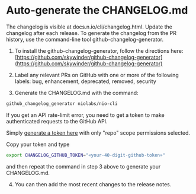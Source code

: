 # Auto-generate the CHANGELOG.md

The changelog is visible at docs.n.io/cli/changelog.html. Update the changelog after each release.
To generate the changelog from the PR history, use the command-line tool github-changelog-generator.

1. To install the github-changelog-generator, follow the directions here: [https://github.com/skywinder/github-changelog-generator](https://github.com/skywinder/github-changelog-generator) 

2. Label any relevant PRs on GitHub with one or more of the following labels: bug, enhancement, deprecated, removed, security

3. Generate the CHANGELOG.md with the command:

  ```bash
  github_changelog_generator niolabs/nio-cli
  ```

  If you get an API rate-limit error, you need to get a token to make authenticated requests to the GitHub API.

  Simply [generate a token here](https://github.com/settings/tokens/new?description=GitHub%20Changelog%20Generator%20token) with only "repo" scope permissions selected.

  Copy your token and type
  ```bash
  export CHANGELOG_GITHUB_TOKEN="«your-40-digit-github-token»"
  ```
  and then repeat the command in step 3 above to generate your CHANGELOG.md.

4. You can then add the most recent changes to the release notes.
